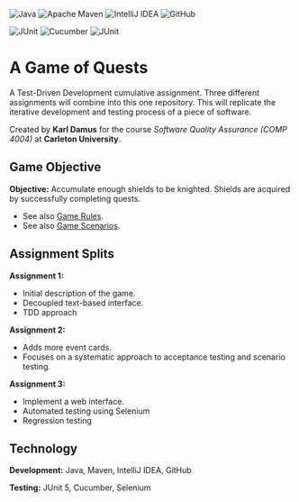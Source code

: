 ![Java](https://img.shields.io/badge/java-%23ED8B00.svg?style=for-the-badge&logo=openjdk&logoColor=white)
![Apache Maven](https://img.shields.io/badge/Apache%20Maven-C71A36?style=for-the-badge&logo=Apache%20Maven&logoColor=white)
![IntelliJ IDEA](https://img.shields.io/badge/IntelliJIDEA-000000.svg?style=for-the-badge&logo=intellij-idea&logoColor=white)
![GitHub](https://img.shields.io/badge/github-%23121011.svg?style=for-the-badge&logo=github&logoColor=white)

![JUnit](https://img.shields.io/badge/JUnit5-red)
![Cucumber](https://img.shields.io/badge/Cucumber-green)
![JUnit](https://img.shields.io/badge/Selenium-blue)

# A Game of Quests

A Test-Driven Development cumulative assignment. Three different assignments will combine into this one repository. This will replicate the iterative development and testing process of a piece of software.

Created by **Karl Damus** for the course *Software Quality Assurance (COMP 4004)* at **Carleton University**.

## Game Objective

**Objective:** Accumulate enough shields to be knighted. Shields are acquired by successfully completing quests.

- See also [Game Rules](https://github.com/karldamus/A1-damuskarl-101196754/blob/master/docs/rules.md).
- See also [Game Scenarios](https://github.com/karldamus/A1-damuskarl-101196754/blob/master/docs/usecases.pdf).

## Assignment Splits

**Assignment 1:**

- Initial description of the game.
- Decoupled text-based interface.
- TDD approach

**Assignment 2:**

- Adds more event cards.
- Focuses on a systematic approach to acceptance testing and scenario testing.

**Assignment 3:**

- Implement a web interface.
- Automated testing using Selenium
- Regression testing

## Technology

**Development:** Java, Maven, IntelliJ IDEA, GitHub

**Testing:** JUnit 5, Cucumber, Selenium
